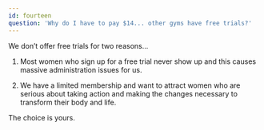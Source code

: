 ```yaml
---
id: fourteen
question: 'Why do I have to pay $14... other gyms have free trials?'
---
```


We don’t offer free trials for two reasons…

1. Most women who sign up for a free trial never show up and this causes massive administration issues for us.

2. We have a limited membership and want to attract women who are serious about taking action and making the changes necessary to transform their body and life.

The choice is yours.
